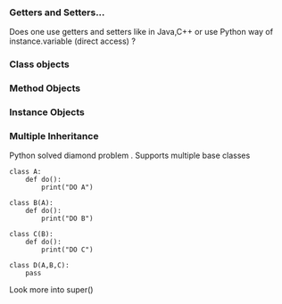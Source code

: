 ### Getters and Setters...
Does one use getters and setters like in Java,C++ or use Python way of instance.variable (direct access) ?


### Class objects

### Method Objects

### Instance Objects  


### Multiple Inheritance 

Python solved diamond problem . Supports multiple base classes

```
class A:
    def do():
        print("DO A")

class B(A):
    def do():
        print("DO B")

class C(B):
    def do():
        print("DO C")

class D(A,B,C):
    pass
```

Look more into super()